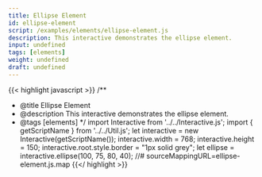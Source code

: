 ```yaml
---
title: Ellipse Element
id: ellipse-element
script: /examples/elements/ellipse-element.js
description: This interactive demonstrates the ellipse element.
input: undefined
tags: [elements]
weight: undefined
draft: undefined
---
```


{{< highlight javascript >}}
/**
* @title Ellipse Element
* @description This interactive demonstrates the ellipse element.
* @tags [elements]
*/
import Interactive from '../../Interactive.js';
import { getScriptName } from '../../Util.js';
let interactive = new Interactive(getScriptName());
interactive.width = 768;
interactive.height = 150;
interactive.root.style.border = "1px solid grey";
let ellipse = interactive.ellipse(100, 75, 80, 40);
//# sourceMappingURL=ellipse-element.js.map
{{</ highlight >}}

